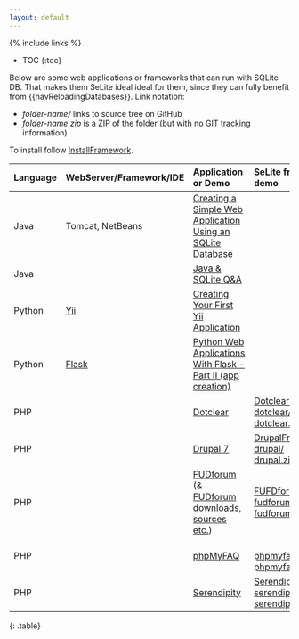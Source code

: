 ```yaml
---
layout: default
---
```

{% include links %}
* TOC
{:toc}

Below are some web applications or frameworks that can run with SQLite DB. That makes them SeLite ideal ideal for them, since they can fully benefit from {{navReloadingDatabases}}. Link notation:

 * _folder-name/_ links to source tree on GitHub
 * _folder-name.zip_ is a ZIP of the folder (but with no GIT tracking information)


To install follow [InstallFramework](InstallFramework).

| **Language** | **WebServer/Framework/IDE**        | **Application or Demo**                                      | **SeLite framework or demo** |
|:-------------|:-----------------------------------|:-------------------------------------------------------------|:-----------------------------|
| Java       | Tomcat, NetBeans                 | [Creating a Simple Web Application Using an SQLite Database](http://users.csc.calpoly.edu/~jdalbey/308/Resources/HOWTO_SQLite_with_NetBeans.html) |  |
| Java       |                                   | [Java & SQLite Q&A](http://www.java2s.com/Questions_And_Answers/Java-Database/sqlite/sqlite.htm) |  |
| Python     | [Yii](http://www.yiiframework.com) | [Creating Your First Yii Application](http://www.yiiframework.com/doc/guide/1.1/en/quickstart.first-app) |  |
| Python     | [Flask](http://flask.pocoo.org/)   | [Python Web Applications With Flask - Part II (app creation)](http://www.realpython.com/blog/python/python-web-applications-with-flask-part-ii-app-creation) |  |
| PHP        |                                   | [Dotclear](http://dotclear.org/)                            | [DotclearFramework](DotclearFramework) <br> [dotclear/](https://github.com/SeLite/SeLite/tree/master/dotclear) <br> [dotclear.zip](https://kinolien.github.com/gitzip/?download=SeLite/SeLite/tree/master/dotclear) |
| PHP        |                                   | [Drupal 7](http://drupal.org)                               | [DrupalFramework](DrupalFramework) <br> [drupal/](https://github.com/SeLite/SeLite/tree/master/drupal) <br> [drupal.zip](https://kinolien.github.com/gitzip/?download=SeLite/SeLite/tree/master/drupal) |
| PHP        |                                   | [FUDforum](http://fudforum.org/forum/) (& [FUDforum downloads, sources etc.](http://sourceforge.net/projects/fudforum/)) | [FUFDforumFramework](FUFDforumFramework) <br> [fudforum/](https://github.com/SeLite/SeLite/tree/master/fudforum) <br> [fudforum.zip](https://kinolien.github.com/gitzip/?download=SeLite/SeLite/tree/master/fudforum) |
| PHP        |                                   | [phpMyFAQ](http://www.phpmyfaq.de/)                           | <br> [phpmyfaq/](https://github.com/SeLite/SeLite/tree/master/phpmyfaq) <br> [phpmyfaq.zip](https://kinolien.github.com/gitzip/?download=SeLite/SeLite/tree/master/phpmyfaq) |
| PHP        |                                   | [Serendipity](http://www.s9y.org)                           | [SerendipityFramework](SerendipityFramework) <br> [serendipity/](https://github.com/SeLite/SeLite/tree/master/serendipity) <br> [serendipity.zip](https://kinolien.github.com/gitzip/?download=SeLite/SeLite/tree/master/serendipity) |
{: .table}